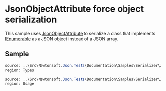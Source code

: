 ﻿# JsonObjectAttribute force object serialization

This sample uses [JsonObjectAttribute](/api/newtonsoft/json/jsonobjectattribute/) to serialize a class that implements [IEnumerable](https://docs.microsoft.com/en-us/dotnet/api/system.collections.generic.ienumerable) as a JSON object instead of a JSON array.

## Sample

```csharp Types
source: ..\Src\Newtonsoft.Json.Tests\Documentation\Samples\Serializer\JsonObjectAttributeOverrideIEnumerable.cs
region: Types
```

```csharp Usage
source: ..\Src\Newtonsoft.Json.Tests\Documentation\Samples\Serializer\JsonObjectAttributeOverrideIEnumerable.cs
region: Usage
```
